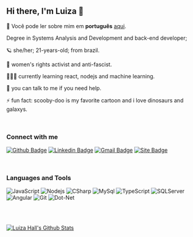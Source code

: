 ## Hi there, I'm Luiza 👋

<!--
[![Twitter Badge](https://img.shields.io/badge/-Twitter-1ca0f1?style=flat-square&labelColor=1ca0f1&logo=twitter&logoColor=white&link=https://twitter.com/lgdbittencourt)](https://twitter.com/luizarvm)
[![Site Badge](https://img.shields.io/badge/%20-site%20pessoal-blueviolet)](https://site/)
-->
🔡 Você pode ler sobre mim em <b>português</b> [aqui](https://github.com/luizous/luizous/blob/master/README.pt-br.md).
<br/>

Degree in Systems Analysis and Development and back-end developer;

🪐 she/her; 21-years-old; from brazil.

🦾 women's rights activist and anti-fascist.

👩🏻‍💻 currently learning react, nodejs and machine learning.

💬 you can talk to me if you need help.

⚡ fun fact: scooby-doo is my favorite cartoon and i love dinosaurs and galaxys.

<br/>

### Connect with me
[![Github Badge](https://img.shields.io/badge/-Github-000?logo=Github&logoColor=white&link=https://github.com/luizous)](https://github.com/luizous)
[![Linkedin Badge](https://img.shields.io/badge/-LinkedIn-blue?logo=Linkedin&logoColor=white&link=https://www.linkedin.com/in/luizous/?locale=en_US)](https://www.linkedin.com/in/luizous/?locale=en_US)
[![Gmail Badge](https://img.shields.io/badge/-Gmail-c14438?logo=Gmail&logoColor=white&link=mailto:luizaruivoms@gmail.com)](mailto:luizaruivoms@gmail.com)
[![Site Badge](https://img.shields.io/badge/%20-Lattes-lightgrey)](http://lattes.cnpq.br/1667735616723826)

<br/>

### Languages and Tools
![JavaScript](https://img.shields.io/badge/JavaScript-black.svg?logo=javascript)
![Nodejs](https://img.shields.io/badge/NodeJs-339933.svg?logo=node-dot-js)
![CSharp](https://img.shields.io/badge/C%20Sharp-239120.svg?logo=c-sharp&logoColor=white)
![MySql](https://img.shields.io/badge/MySQL-4479A1.svg?logo=mysql&logoColor=white)
![TypeScript](https://img.shields.io/badge/TypeScript-007ACC.svg?logo=typescript)
![SQLServer](https://img.shields.io/badge/Microsoft%20SQL%20Server-CC2927.svg?logo=microsoft-sql-server)
![Angular](https://img.shields.io/badge/Angular-DD0031.svg?logo=angular)
![Git](https://img.shields.io/badge/Git-F05032.svg?logo=git&logoColor=white)
![Dot-Net](https://img.shields.io/badge/.NET-5C2D91.svg?logo=dot-net)


<br/><br/>


[![Luiza Hall's Github Stats](https://github-readme-stats.vercel.app/api?username=luizous)](https://github.com/anuraghazra/github-readme-stats)
